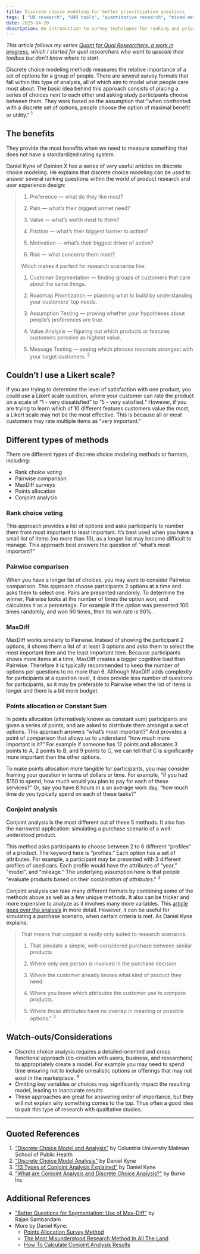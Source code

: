 ```yaml
---
title: Discrete choice modeling for better prioritization questions
tags: [ "UX research", "UXR tools", "quantitative research", "mixed methods"]
date: 2025-04-20
description: An introduction to survey techniques for ranking and prioritization, including MaxDiff, Conjoint Analysis and Constant Sum.
---
```

_This article follows my series [Quant for Qual Researchers, a work in progress](https://www.zoracabrera.com/blog/quant-for-qual-researchers-a-work-in-progress/), which I started for qual researchers who want to upscale their toolbox but don't know where to start._

Discrete choice modeling methods measures the relative importance of a set of options for a group of people. There are several survey formats that fall within this type of analysis, all of which aim to model what people care most about. The basic idea behind this approach consists of placing a series of choices next to each other and asking study participants choose between them. They work based on the assumption that “when confronted with a discrete set of options, people choose the option of maximal benefit or utility.” <sup>1</sup>

## The benefits
They provide the most benefits when we need to measure something that does not have a standardized rating system.

Daniel Kyne of Opinion X has a series of very useful articles on discrete choice modeling. He explains that discrete choice modeling can be used to answer several ranking questions within the world of product research and user experience design:

<blockquote> 

1. Preference — what do they like most?
    
2. Pain — what’s their biggest unmet need?
    
3. Value — what’s worth most to them?
    
4. Friction — what’s their biggest barrier to action?
    
5. Motivation — what’s their biggest driver of action?
    
6. Risk — what concerns them most?
    

Which makes it perfect for research scenarios like:

1. Customer Segmentation — finding groups of customers that care about the same things.
    
2. Roadmap Prioritization — planning what to build by understanding your customers’ top needs.
    
3. Assumption Testing — proving whether your hypotheses about people’s preferences are true.
    
4. Value Analysis — figuring out which products or features customers perceive as highest value.
    
5. Message Testing — seeing which phrases resonate strongest with your target customers. <sup>2</sup>
</blockquote> 

## Couldn’t I use a Likert scale?
If you are trying to determine the level of satisfaction with one product, you could use a Likert scale question, where your customer can rate the product on a scale of “1 - very dissatisfied” to “5 - very satisfied.“ However, if you are trying to learn which of 10 different features customers value the most, a Likert scale may not be the most effective. This is because all or most customers may rate multiple items as “very important.”

## Different types of methods

 There are  different types of discrete choice modeling methods or formats, including:
- Rank choice voting
- Pairwise comparison
- MaxDiff surveys
- Points allocation
- Conjoint analysis

### Rank choice voting
This approach provides a list of options and asks participants to number them from most important to least important. It’s best used when you have a small list of items (no more than 10), as a longer list may become difficult to manage. This approach best answers the question of “what’s most important?”
### Pairwise comparison
When you have a longer list of choices, you may want to consider Pairwise comparison. This approach choose participants 2 options at a time and asks them to select one. Pairs are presented randomly. To determine the winner, Pairwise looks at the number of times the option won, and calculates it as a percentage. For example if the option was presented 100 times randomly, and won 90 times, then its win rate is 90%.
### MaxDiff
MaxDiff works similarly to Pairwise. Instead of showing the participant 2 options, it shows them a list of at least 3 options and asks them to select the most important item and the least important item. Because participants shows more  items at a time, MaxDiff creates a bigger cognitive load than Pairwise. Therefore it is typically recommended to keep the number of options per questions to no more than 6. Although MaxDiff adds complexity for participants at a question level, it does provide less number of questions for participants, so it may be preferable to Pairwise when the list of items is longer and there is a bit more budget.
### Points allocation or Constant Sum
In points allocation (alternatively known as constant sum) participants are given a series of points, and are asked to distribute them amongst a set of options. This approach answers “what’s most important?” And provides a point of comparison that allows us to understand “how much more important is it?” For example if someone has 12 points and allocates 3 points to A, 2 points to  B, and 9 points to C, we can tell that C is significantly more important than the other options.

To make points allocation more tangible for participants, you may consider framing your question in terms of dollars or time. For example, “if you had $150 to spend, how much would you plan to pay for each of these services?” Or, say you have 8 hours in a an average work day, “how much time do you typically spend on each of these tasks?”
### Conjoint analysis
Conjoint analysis is the most different out of these 5 methods. It also has the narrowest application: simulating a purchase scenario of a well-understood product.

This method asks participants to choose between 2 to 6 different “profiles“ of a product. The keyword here is “profiles.” Each option has a set of attributes. For example, a participant may be presented with 3 different profiles of used cars. Each profile would have the attributes of “year,” “model”, and “mileage.” The underlying assumption here is that people “evaluate products based on their _combination of attributes_." <sup>3</sup>

Conjoint analysis can take many different formats by combining some of the methods above as well as a few unique methods. It also can be tricker and more expensive to analyze as it involves many more variables. This [article goes over the analysis](https://www.opinionx.co/blog/conjoint-analysis-calculation) in more detail. However, it can be useful for simulating a purchase scenario, when certain criteria is met. As Daniel Kyne explains:

<blockquote> 
<p>That means that conjoint is really only suited to research scenarios:</p>

1. That simulate a simple, well-considered purchase between similar products.
    
2. Where only one person is involved in the purchase decision.
    
3. Where the customer already knows what kind of product they need.
    
4. Where you know which attributes the customer use to compare products.
    
5. Where those attributes have no overlap in meaning or possible options.” <sup>3</sup>
</blockquote> 

## Watch-outs/Considerations

- Discrete choice analysis requires a detailed-oriented and cross functional approach (co-creation with users, business, and researchers) to appropriately create a model. For example you may need to spend time ensuring not to include unrealistic options or offerings that may not exist in the marketplace. <sup>4</sup>
- Omitting key variables or choices may significantly impact the resulting model, leading to inaccurate results
- These approaches are great for answering order of importance, but they will not explain why something comes to the top. Thus often a good idea to pair this type of research with qualitative studies.

---
## Quoted References

1. ["Discrete Choice Model and Analysis"](https://www.publichealth.columbia.edu/research/population-health-methods/discrete-choice-model-and-analysis) by Columbia University Mailman School of Public Health
2. ["Discrete Choice Model Analysis"](https://www.opinionx.co/blog/discrete-choice-modeling) by Daniel Kyne
3. ["13 Types of Conjoint Analysis Explained"](https://www.opinionx.co/blog/conjoint-analysis-types) by Daniel Kyne
4. ["What are Conjoint Analysis and Discrete Choice Analysis?"](https://www.burke.com/beyondmeasure/what-are-conjoint-analysis-and-discrete-choice-analysis/) by Burke Inc

## Additional References
- ["Better Questions for Segmentation: Use of Max-Diff"](https://trcmarketresearch.com/whitepaper/better-questions-for-segmentation-use-of-max-diff/) by Rajan Sambandam
- More by Daniel Kyne:
	- [Points Allocation Survey Method](https://www.opinionx.co/blog/points-allocation)
	- [The Most Misunderstood Research Method In All The Land](https://www.opinionx.co/blog/most-misunderstood-research-method)
	- [How To Calculate Conjoint Analysis Results](https://www.opinionx.co/blog/conjoint-analysis-calculation) 